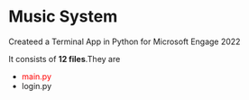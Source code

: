 # Music System
Createed a Terminal App in Python for Microsoft Engage 2022


It consists of **12 files**.They are 


  - <span style="color:red">main.py</span>
  - login.py
